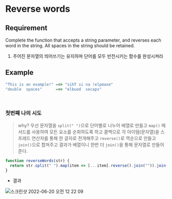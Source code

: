 # Reverse words

## Requirement

<p>Complete the function that accepts a string parameter, and reverses each word in the string. All spaces in the string should be retained.</p>

  1. 주어진 문자열의 띄어쓰기는 유지하며 단어를 모두 반전시키는 함수를 완성시켜라

## Example

```js
"This is an example!" ==> "sihT si na !elpmaxe"
"double  spaces"      ==> "elbuod  secaps"
```

<br>

### 첫번째 나의 시도

> why? 우선 문자열을 `split(" ")`으로 단어별로 나누어 배열로 만들고 `map()` 메서드를 사용하여 모든 요소를 순회하도록 하고 콜백으로 각 아이템(문자열)을 스프레드 연산자를 통해 한 글자로 전개해주고 `reverse()`로 역순으로 만들고 `join()`으로 합쳐주고 결과가 배열이니 한번 더 `join()`을 통해 문자열로 만들어준다. 

```js
function reverseWords(str) {
  return str.split(" ").map(item => [...item].reverse().join("")).join(" ")
}
```
- 결과

![스크린샷 2022-06-20 오전 12 22 09](https://user-images.githubusercontent.com/96808980/174488407-653d969f-ac24-4330-b80a-9939d2a19015.png)
